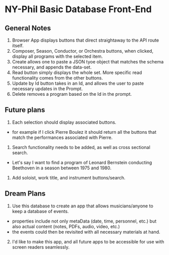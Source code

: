 # NY-Phil Basic Database Front-End

## General Notes
1. Browser App displays buttons that direct straightaway to the API route itself. 
1. Composer, Season, Conductor, or Orchestra buttons, when clicked, display all programs with the selected item. 
1. Create allows one to paste a JSON tyoe object that matches the schema necessary, and appends the data-set. 
1. Read button simply displays the whole set. More specific read functionality comes from the other buttons. 
1. Update by Id button takes in an Id, and allows the user to paste necessary updates in the Prompt. 
1. Delete removes a program based on the Id in the prompt. 

## Future plans
1. Each selection should display associated buttons. 
 - for example if I click Pierre Boulez it should return all the buttons that match the performances associated with Pierre. 
1. Search functionality needs to be added, as well as cross sectional search. 
 - Let's say I want to find a program of Leonard Bernstein conducting Beethoven in a season between 1975 and 1980. 
1. Add soloist, work title, and instrument buttons/search. 

## Dream Plans
1. Use this database to create an app that allows musicians/anyone to keep a database of events. 
 - properties include not only metaData (date, time, personnel, etc.) but also actual content (notes, PDFs, audio, video, etc.)
 - the events could then be revisited with all necessary materials at hand. 
2. I'd like to make this app, and all future apps to be accessible for use with screen readers seamlessly. 